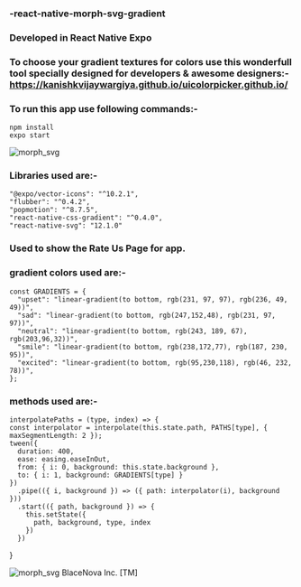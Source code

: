 ### -react-native-morph-svg-gradient
### Developed in React Native Expo
### To choose your gradient textures for colors use this wonderfull tool specially designed for developers & awesome designers:- https://kanishkvijaywargiya.github.io/uicolorpicker.github.io/
### To run this app use following commands:- 
    npm install 
    expo start
    
![morph_svg](https://user-images.githubusercontent.com/43451046/93578991-94456d80-f9bb-11ea-8c68-36be75fe1aa9.gif)

### Libraries used are:- 
    "@expo/vector-icons": "^10.2.1",
    "flubber": "^0.4.2",
    "popmotion": "^8.7.5",
    "react-native-css-gradient": "^0.4.0",
    "react-native-svg": "12.1.0"
### Used to show the Rate Us Page for app.

### gradient colors used are:- 
    const GRADIENTS = {
      "upset": "linear-gradient(to bottom, rgb(231, 97, 97), rgb(236, 49, 49))",
      "sad": "linear-gradient(to bottom, rgb(247,152,48), rgb(231, 97, 97))",
      "neutral": "linear-gradient(to bottom, rgb(243, 189, 67), rgb(203,96,32))",
      "smile": "linear-gradient(to bottom, rgb(238,172,77), rgb(187, 230, 95))",
      "excited": "linear-gradient(to bottom, rgb(95,230,118), rgb(46, 232, 78))",
    };
### methods used are:-
    interpolatePaths = (type, index) => {
    const interpolator = interpolate(this.state.path, PATHS[type], { maxSegmentLength: 2 });
    tween({
      duration: 400,
      ease: easing.easeInOut,
      from: { i: 0, background: this.state.background },
      to: { i: 1, background: GRADIENTS[type] }
    })
      .pipe(({ i, background }) => ({ path: interpolator(i), background }))
      .start(({ path, background }) => {
        this.setState({
          path, background, type, index
        })
      })
  }

![morph_svg](https://user-images.githubusercontent.com/43451046/93578587-21d48d80-f9bb-11ea-9806-c310cc79e568.gif)
BlaceNova Inc. [TM]
